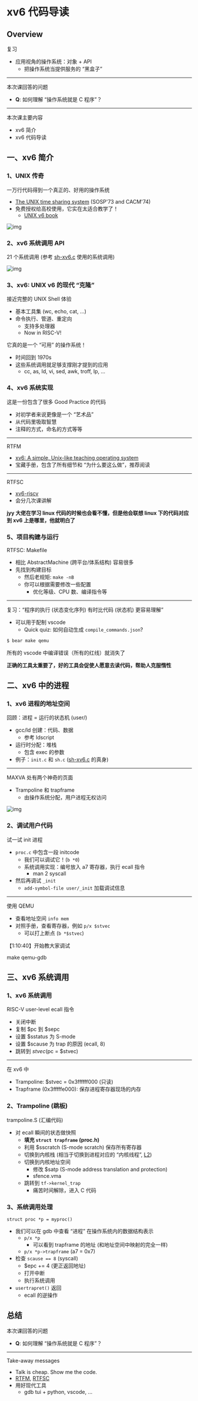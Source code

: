 # xv6 代码导读

## Overview

复习

- 应用视角的操作系统：对象 + API
    - 把操作系统当提供服务的 “黑盒子” 

------

本次课回答的问题

- **Q**: 如何理解 “操作系统就是 C 程序”？

------

本次课主要内容

- xv6 简介
- xv6 代码导读

## 一、xv6 简介

### 1、UNIX 传奇

一万行代码得到一个真正的、好用的操作系统

- [The UNIX time sharing system](https://dl.acm.org/doi/10.1145/357980.358014) (SOSP'73 and CACM'74)
- 免费授权给高校使用，它实在太适合教学了！
    - [UNIX v6 book](http://jyywiki.cn/pages/OS/manuals/unix-v6-book.pdf)

![img](./doc/unix-programs.png)

### 2、xv6 系统调用 API

21 个系统调用 (参考 [sh-xv6.c](http://jyywiki.cn/pages/OS/2022/demos/sh-xv6.c) 使用的系统调用)

![img](./doc/xv6-syscalls.png)

### 3、xv6: UNIX v6 的现代 “克隆”

接近完整的 UNIX Shell 体验

- 基本工具集 (wc, echo, cat, ...)
- 命令执行、管道、重定向
    - 支持多处理器
    - Now in RISC-V!

它真的是一个 “可用” 的操作系统！

- 时间回到 1970s
- 这些系统调用就足够支撑刚才提到的应用
    - cc, as, ld, vi, sed, awk, troff, lp, ...

### 4、xv6 系统实现

这是一份包含了很多 Good Practice 的代码

- 对初学者来说更像是一个 “艺术品”
- 从代码里吸取智慧
- 注释的方式，命名的方式等等

------

RTFM

- [xv6: A simple, Unix-like teaching operating system](http://jyywiki.cn/pages/OS/manuals/xv6-riscv-rev2.pdf)
- 宝藏手册，包含了所有细节和 “为什么要这么做”，推荐阅读

------

RTFSC

- [xv6-riscv](https://github.com/mit-pdos/xv6-riscv)
- 会分几次课讲解

**jyy 大佬在学习 linux 代码的时候也会看不懂，但是他会联想 linux 下的代码对应到 xv6 上是哪里，他就明白了**

### 5、项目构建与运行

RTFSC: Makefile

- 相比 AbstractMachine (跨平台/体系结构) 容易很多
- 先找到构建目标
    - 然后老规矩: `make -nB`
    - 你可以根据需要修改一些配置
        - 优化等级、CPU 数、编译指令等

------

复习：“程序的执行 (状态变化序列) 有时比代码 (状态机) 更容易理解”

- 可以用于配制 vscode
    - Quick quiz: 如何自动生成 `compile_commands.json`?

```bash
$ bear make qemu
```

所有的 vscode 中编译错误（所有的红线）就消失了

**正确的工具太重要了，好的工具会促使人愿意去读代码，帮助人克服惰性**

## 二、xv6 中的进程

### 1、xv6 进程的地址空间

回顾：进程 = 运行的状态机 (user/)

- gcc/ld 创建：代码、数据
    - 参考 ldscript
- 运行时分配：堆栈
    - 包含 exec 的参数
- 例子：`init.c` 和 `sh.c` ([sh-xv6.c](http://jyywiki.cn/pages/OS/2022/demos/sh-xv6.c) 的真身)

------

MAXVA 处有两个神奇的页面

- Trampoline 和 trapframe
    - 由操作系统分配，用户进程无权访问

![img](./doc/xv6-process-memory.png)

### 2、调试用户代码

试一试 init 进程

- `proc.c` 中包含一段 initcode
  - 我们可以调试它！(`b *0`)
  - 系统调用实现：编号放入 a7 寄存器，执行 ecall 指令
    - man 2 syscall
- 然后再调试 `_init`
  - `add-symbol-file user/_init` 加载调试信息

------

使用 QEMU

- 查看地址空间 `info mem`
- 对照手册，查看寄存器，例如 `p/x $stvec`
  - 可以打上断点 (`b *$stvec`)

【1:10:40】开始教大家调试

make qemu-gdb 

## 三、xv6 系统调用

### 1、xv6 系统调用

RISC-V user-level ecall 指令

- 关闭中断
- 复制 $pc 到 $sepc
- 设置 $sstatus 为 S-mode
- 设置 $scause 为 trap 的原因 (ecall, 8)
- 跳转到 $stvec ($pc = $stvec)

------

在 xv6 中

- Trampoline: $stvec = 0x3ffffff000 (只读)
- Trapframe (0x3fffffe000): 保存进程寄存器现场的内存

### 2、Trampoline (跳板)

trampoline.S (汇编代码)

- 对 ecall 瞬间的状态做快照
  - **填充 `struct trapframe` (proc.h)**
  - 利用 $sscratch (S-mode scratch) 保存所有寄存器
  - 切换到内核栈 (相当于切换到进程对应的 “内核线程”, [L2](http://jyywiki.cn/OS/2022/labs/L2))
  - 切换到内核地址空间
    - 修改 $satp (S-mode address translation and protection)
    - sfence.vma
  - 跳转到 `tf->kernel_trap`
    - 痛苦时间解除，进入 C 代码

### 3、系统调用处理

`struct proc *p = myproc()`

- 我们可以在 gdb 中查看 “进程” 在操作系统内的数据结构表示
  - `p/x *p`
    - 可以看到 trapframe 的地址 (和地址空间中映射的完全一样)
  - `p/x *p->trapframe` (a7 = 0x7)
- 检查 `scause == 8` (syscall)
  - $epc += 4 (更正返回地址)
  - 打开中断
  - 执行系统调用
- `usertrapret()` 返回
  - ecall 的逆操作

## 总结

本次课回答的问题

- **Q**: 如何理解 “操作系统就是 C 程序”？

------

Take-away messages

- Talk is cheap. Show me the code.
- [RTFM](http://jyywiki.cn/pages/OS/manuals/xv6-riscv-rev2.pdf), [RTFSC](https://github.com/mit-pdos/xv6-riscv)
- 用好现代工具
  - gdb tui + python, vscode, ...